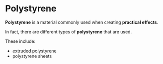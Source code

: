 # Polystyrene

**Polystyrene** is a material commonly used when creating **practical effects**.

In fact, there are different types of **polystyrene** that are used.

These include:
* [extruded polystyrene](../extruded-polystyrene/README.md)
* polystyrene sheets

